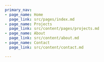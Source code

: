 ```yaml
---
primary_nav:
- page_name: Home
  page_link: src/pages/index.md
- page_name: Projects
  page_link: src/content/pages/projects.md
- page_name: About
  page_link: src/content/about.md
- page_name: Contact
  page_link: src/content/contact.md

---
```

